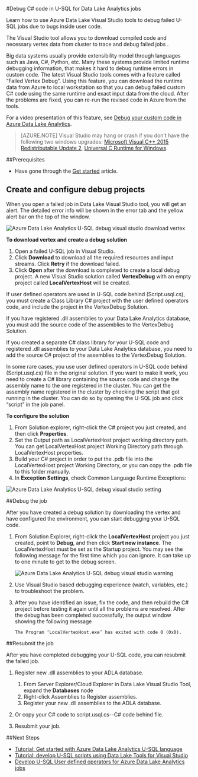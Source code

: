 <properties 
   pageTitle="Debug U-SQL jobs | Microsoft Azure" 
   description="Learn how to debug U-SQL failed vertex using Visual Studio. " 
   services="data-lake-analytics" 
   documentationCenter="" 
   authors="mumian" 
   manager="jhubbard" 
   editor="cgronlun"/>
 
<tags
   ms.service="data-lake-analytics"
   ms.devlang="na"
   ms.topic="article"
   ms.tgt_pltfrm="na"
   ms.workload="big-data" 
   ms.date="09/02/2016"
   ms.author="jgao"/>



#<a name="debug-c-code-in-u-sql-for-data-lake-analytics-jobs"></a>Debug C# code in U-SQL for Data Lake Analytics jobs 

Learn how to use Azure Data Lake Visual Studio tools to debug failed U-SQL jobs due to bugs inside user code. 

The Visual Studio tool allows you to download compiled code and necessary vertex data from  cluster to trace and debug failed jobs .

Big data systems usually provide extensibility model through languages such as Java, C#, Python, etc. Many these systems provide limited runtime debugging information, that makes it hard to debug runtime errors in custom code. The latest Visual Studio tools comes with a feature called “Failed Vertex Debug”. Using this feature, you can download the runtime data from Azure to local workstation so that you can debug failed custom C# code using the same runtime and exact input data from the cloud.  After the problems are fixed, you can re-run the revised code in Azure from the tools.

For a video presentation of this feature, see [Debug your custom code in Azure Data Lake Analytics](https://mix.office.com/watch/1bt17ibztohcb).

>[AZURE.NOTE] Visual Studio may hang or crash if you don’t have the following two windows upgrades: [Microsoft Visual C++ 2015 Redistributable Update 2](https://www.microsoft.com/download/details.aspx?id=51682), [Universal C Runtime for Windows](https://www.microsoft.com/download/details.aspx?id=50410&wa=wsignin1.0).


##<a name="prerequisites"></a>Prerequisites
-   Have gone through the [Get started](data-lake-analytics-data-lake-tools-get-started.md) article.

## <a name="create-and-configure-debug-projects"></a>Create and configure debug projects

When you open a failed job in Data Lake Visual Studio tool, you will get an alert. The detailed error info will be shown in the error tab and the yellow alert bar on the top of the window. 

![Azure Data Lake Analytics U-SQL debug visual studio download vertex](./media/data-lake-analytics-debug-u-sql-jobs/data-lake-analytics-download-vertex.png)

**To download vertex and create a debug solution**

1.  Open a failed U-SQL job in Visual Studio.
2.  Click **Download** to download all the required resources and input streams. Click **Retry** if the download failed.
3.  Click **Open** after the download is completed to create a local debug project. A new Visual Studio solution called **VertexDebug** with an empty project called **LocalVertexHost** will be created.

If user defined operators are used in U-SQL code behind (Script.usql.cs), you must create a Class Library C# project with the user defined operators code, and include the project in the VertexDebug Solution.

If you have registered .dll assemblies to your Data Lake Analytics database, you must add the source code of the assemblies to the VertexDebug Solution.
 
If you created a separate C# class library for your U-SQL code and registered .dll assemblies to your Data Lake Analytics database, you need to add the source C# project of the assemblies to the VertexDebug Solution.

In some rare cases, you use user defined operators in U-SQL code behind (Script.usql.cs) file in the original solution. If you want to make it work, you need to create a C# library containing the source code and change the assembly name to the one registered in the cluster. You can get the assembly name registered in the cluster by checking the script that got running in the cluster. You can do so by opening the U-SQL job and click “script” in the job panel. 

**To configure the solution**

1.  From Solution explorer, right-click the C# project you just created, and then click **Properties**.
2.  Set the Output path as LocalVertexHost project working directory path. You can get LocalVertexHost project Working Directory path through LocalVertexHost properties.
3.  Build your C# project in order to put the .pdb file into the LocalVertexHost project Working Directory, or you can copy the .pdb file to this folder manually.
4.  In **Exception Settings**, check Common Language Runtime Exceptions:

![Azure Data Lake Analytics U-SQL debug visual studio setting](./media/data-lake-analytics-debug-u-sql-jobs/data-lake-analytics-clr-exception-setting.png)
 
##<a name="debug-the-job"></a>Debug the job

After you have created a debug solution by downloading the vertex and have configured the environment, you can start debugging your U-SQL code.

1.  From Solution Explorer, right-click the **LocalVertexHost** project you just created, point to **Debug**, and then click **Start new instance**. The LocalVertexHost must be set as the Startup project. You may see the following message for the first time which you can ignore. It can take up to one minute to get to the debug screen.
 
    ![Azure Data Lake Analytics U-SQL debug visual studio warning](./media/data-lake-analytics-debug-u-sql-jobs/data-lake-analytics-visual-studio-u-sql-debug-warning.png)

4.  Use Visual Studio based debugging experience (watch, variables, etc.) to troubleshoot the problem. 
5.  After you have identified an issue, fix the code, and then rebuild the C# project before testing it again until all the problems are resolved. After the debug has been completed successfully, the output window showing the following message 

        The Program ‘LocalVertexHost.exe’ has exited with code 0 (0x0).
 
##<a name="resubmit-the-job"></a>Resubmit the job

After you have completed debugging your U-SQL code, you can resubmit the failed job.

1. Register new .dll assemblies to your ADLA database.

    1.  From Server Explorer/Cloud Explorer in Data Lake Visual Studio Tool, expand the **Databases** node 
    2.  Right-click Assemblies to Register assemblies. 
    3.  Register your new .dll assemblies to the ADLA database.
 
2.  Or copy your C# code to script.usql.cs--C# code behind file.
3.  Resubmit your job.

##<a name="next-steps"></a>Next Steps

- [Tutorial: Get started with Azure Data Lake Analytics U-SQL language](data-lake-analytics-u-sql-get-started.md)
- [Tutorial: develop U-SQL scripts using Data Lake Tools for Visual Studio](data-lake-analytics-data-lake-tools-get-started.md)
- [Develop U-SQL User defined operators for Azure Data Lake Analytics jobs](data-lake-analytics-u-sql-develop-user-defined-operators.md)

